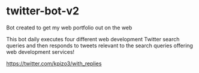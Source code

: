# twitter-bot-v2
Bot created to get my web portfolio out on the web

This bot daily executes four different web development Twitter search queries and then responds to tweets relevant to the search queries offering web development services!

https://twitter.com/kpizo3/with_replies
